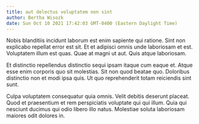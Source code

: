 ```yaml
---
title: aut delectus voluptatem non sint
author: Bertha Wisozk
date: Sun Oct 10 2021 17:42:03 GMT-0400 (Eastern Daylight Time)
---
```

Nobis blanditiis incidunt laborum est enim sapiente qui ratione. Sint non explicabo repellat error est sit. Et et adipisci omnis unde laboriosam et est. Voluptatem illum est quas. Quae at magni ut aut. Quis atque laboriosam.

 Et distinctio repellendus distinctio sequi ipsam itaque cum eaque et. Atque esse enim corporis quo sit molestias. Sit non quod beatae quo. Doloribus distinctio non et modi ipsa quis. Ut quo reprehenderit totam reiciendis sint sunt.

 Culpa voluptatem consequatur quia omnis. Velit debitis deserunt placeat. Quod et praesentium et rem perspiciatis voluptate qui qui illum. Quia qui nesciunt ducimus qui odio libero illo natus. Molestiae soluta laboriosam maiores odit dolores in.
